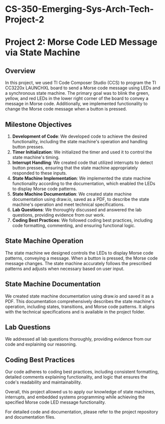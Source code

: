 # CS-350-Emerging-Sys-Arch-Tech-Project-2
# Project 2: Morse Code LED Message via State Machine

## Overview
In this project, we used TI Code Composer Studio (CCS) to program the TI CC3220x LAUNCHXL board to send a Morse code message using LEDs and a synchronous state machine. The primary goal was to blink the green, yellow, and red LEDs in the lower right corner of the board to convey a message in Morse code. Additionally, we implemented functionality to change the Morse code message when a button is pressed.

## Milestone Objectives
1. **Development of Code**: We developed code to achieve the desired functionality, including the state machine's operation and handling button presses.
2. **Timer Initialization**: We initialized the timer and used it to control the state machine's timing.
3. **Interrupt Handling**: We created code that utilized interrupts to detect button presses, ensuring that the state machine appropriately responded to these inputs.
4. **State Machine Implementation**: We implemented the state machine functionality according to the documentation, which enabled the LEDs to display Morse code patterns.
5. **State Machine Documentation**: We created state machine documentation using draw.io, saved as a PDF, to describe the state machine's operation and meet technical specifications.
6. **Lab Questions**: We thoroughly discussed and answered the lab questions, providing evidence from our work.
7. **Coding Best Practices**: We followed coding best practices, including code formatting, commenting, and ensuring functional logic.

## State Machine Operation
The state machine we designed controls the LEDs to display Morse code patterns, conveying a message. When a button is pressed, the Morse code message changes. The state machine accurately follows the prescribed patterns and adjusts when necessary based on user input.

## State Machine Documentation
We created state machine documentation using draw.io and saved it as a PDF. This documentation comprehensively describes the state machine's operation, including states, transitions, and Morse code patterns. It aligns with the technical specifications and is available in the project folder.

## Lab Questions
We addressed all lab questions thoroughly, providing evidence from our code and explaining our reasoning.

## Coding Best Practices
Our code adheres to coding best practices, including consistent formatting, detailed comments explaining functionality, and logic that ensures the code's readability and maintainability.

Overall, this project allowed us to apply our knowledge of state machines, interrupts, and embedded systems programming while achieving the specified Morse code LED message functionality.

For detailed code and documentation, please refer to the project repository and documentation files.

